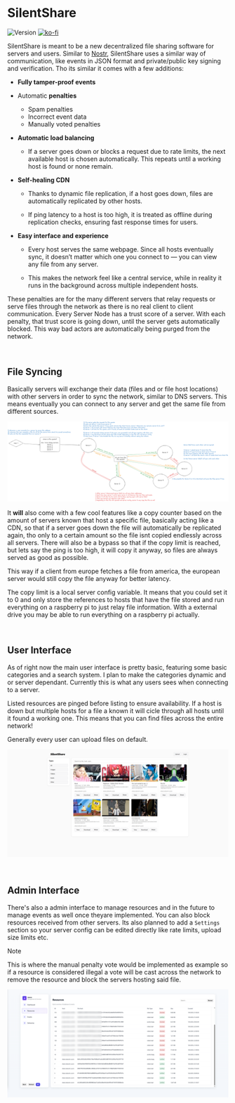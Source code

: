 # SilentShare

![Version](https://img.shields.io/static/v1?label=State&message=Early%20Access&color=orange) [![ko-fi](https://ko-fi.com/img/githubbutton_sm.svg)](https://ko-fi.com/M4M719FPNG)

SilentShare is meant to be a new decentralized file sharing software for servers and users. Similar to [Nostr](https://en.wikipedia.org/wiki/Nostr), SilentShare uses a similar way of communication, like events in JSON format and private/public key signing and verification. Tho its similar it comes with a few additions:

- **Fully tamper-proof events**

- Automatic **penalties**

  - Spam penalties
  - Incorrect event data
  - Manually voted penalties

- **Automatic load balancing**

  - If a server goes down or blocks a request due to rate limits, the next available host is chosen automatically. This repeats until a working host is found or none remain.

- **Self-healing CDN**

  - Thanks to dynamic file replication, if a host goes down, files are automatically replicated by other hosts.

  - If ping latency to a host is too high, it is treated as offline during replication checks, ensuring fast response times for users.

- **Easy interface and experience**

  - Every host serves the same webpage. Since all hosts eventually sync, it doesn’t matter which one you connect to — you can view any file from any server.

  - This makes the network feel like a central service, while in reality it runs in the background across multiple independent hosts.

These penalties are for the many different servers that relay requests or serve files through the network as there is no real client to client communication. Every Server Node has a trust score of a server. With each penalty, that trust score is going down, until the server gets automatically blocked. This way bad actors are automatically being purged from the network.

<br>

## File Syncing

Basically servers will exchange their data (files and or file host locations) with other servers in order to sync the network, similar to DNS servers. This means eventually you can connect to any server and get the same file from different sources.

![File Requesting](./graphs/File%20Requesting.png)

It **will** also come with a few cool features like a copy counter based on the amount of servers known that host a specific file, basically acting like a CDN, so that if a server goes down the file will automatically be replicated again, tho only to a certain amount so the file isnt copied endlessly across all servers. There will also be a bypass so that if the copy limit is reached, but lets say the ping is too high, it will copy it anyway, so files are always served as good as possible.

This way if a client from europe fetches a file from america, the european server would still copy the file anyway for better latency.

The copy limit is a local server config variable. It means that you could set it to 0 and only store the references to hosts that have the file stored and run everything on a raspberry pi to just relay file information. With a external drive you may be able to run everything on a raspberry pi actually.

<br>

## User Interface

As of right now the main user interface is pretty basic, featuring some basic categories and a search system. I plan to make the categories dynamic and or server dependant. Currently this is what any users sees when connecting to a server. 

Listed resources are pinged before listing to ensure availability. If a host is down but multiple hosts for a file a known it will cicle through all hosts until it found a working one. This means that you can find files across the entire network!

Generally every user can upload files on default. 

![image-20250929134134680](./assets/image-20250929134134680.png)

<br>

## Admin Interface

There's also a admin interface to manage resources and in the future to manage events as well once theyare implemented. You can also block resources received from other servers. Its also planned to add a `Settings` section so your server config can be edited directly like rate limits, upload size limits etc.

> [!NOTE]
>
> This is where the manual penalty vote would be implemented as example so if a resource is considered illegal a vote will be cast across the network to remove the resource and block the servers hosting said file.

![image-20250929134549575](./assets/image-20250929134549575.png)
